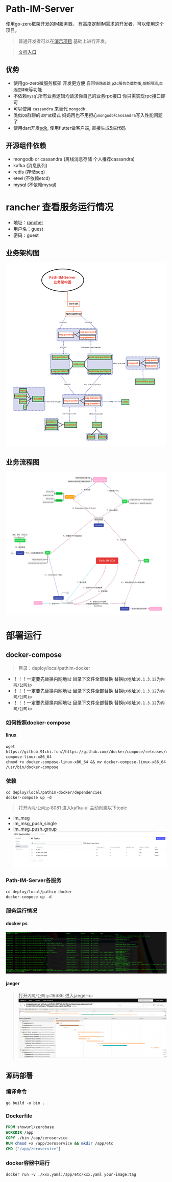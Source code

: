 # Path-IM-Server
使用go-zero框架开发的IM服务器。 有高度定制IM需求的开发者，可以使用这个项目。
> 普通开发者可以在[演示项目](https://github.com/Path-IM/Path-IM-Server-Demo) 基础上进行开发。

> [文档入口](https://doc.pathim.cn)
## 优势
- 使用go-zero微服务框架 开发更方便 自带`链路追踪`,`p2c服务负载均衡`,`熔断限流`,`自适应降载`等功能
- 不依赖`mysql`所有业务逻辑均请求你自己的业务rpc接口 你只需实现rpc接口即可 
- 可以使用 `cassandra` 来替代 `mongodb`
- 类似`QQ`群聊的`读扩散`模式  妈妈再也不用担心`mongodb`/`cassandra`写入性能问题了
- 使用dart开发[sdk](https://github.com/Path-IM/Path-IM-Core-Flutter), 使用flutter做客户端, 直接生成5端代码

## 开源组件依赖
- mongodb or cassandra (离线消息存储 个人推荐cassandra)
- kafka (消息队列)
- redis (存储seq)
- ~~etcd~~ (不依赖etcd)
- ~~mysql~~ (不依赖mysql)

# rancher 查看服务运行情况
- 地址：[rancher](https://42.194.149.177:1443)
- 用户名：guest
- 密码：guest

## 业务架构图
![image1.svg](https://raw.githubusercontent.com/Path-IM/Path-IM-Docs/main/images/20220608/Path-IM-Server%E4%B8%9A%E5%8A%A1%E6%9E%B6%E6%9E%84%E5%9B%BE.svg)

## 业务流程图
![flow.svg](https://raw.githubusercontent.com/Path-IM/Path-IM-Docs/main/images/20220608/Path-IM-Server%E4%B8%9A%E5%8A%A1%E6%B5%81%E7%A8%8B%E5%9B%BE.svg)

# 部署运行
## docker-compose
> 目录：deploy/local/pathim-docker

- ！！！一定要先替换内网地址 目录下文件全部替换 替换ip地址`10.1.3.12`为`内网/公网ip`
- ！！！一定要先替换内网地址 目录下文件全部替换 替换ip地址`10.1.3.12`为`内网/公网ip`
- ！！！一定要先替换内网地址 目录下文件全部替换 替换ip地址`10.1.3.12`为`内网/公网ip`
### 如何按照docker-compose
#### linux
```shell
wget https://github.91chi.fun//https://github.com//docker/compose/releases/download/v2.5.1/docker-compose-linux-x86_64
chmod +x docker-compose-linux-x86_64 && mv docker-compose-linux-x86_64 /usr/bin/docker-compose
```
### 依赖
```shell
cd deploy/local/pathim-docker/dependencies
docker-compose up -d
```
> 打开`内网/公网ip`:8081 进入kafka-ui 主动创建以下topic

- im_msg
- im_msg_push_single
- im_msg_push_group
![img.png](https://raw.githubusercontent.com/Path-IM/Path-IM-Docs/main/images/20220608/kafkaui.png)
### Path-IM-Server各服务
```shell
cd deploy/local/pathim-docker
docker-compose up -d
```
### 服务运行情况
#### docker ps
![img.png](https://raw.githubusercontent.com/Path-IM/Path-IM-Docs/main/images/20220608/docker-compose.png)
#### jaeger
> 打开`内网/公网ip`:16686 进入jaeger-ui
![img.png](https://raw.githubusercontent.com/Path-IM/Path-IM-Docs/main/images/20220608/jaegerui.png)
### 
## 源码部署
### 编译命令
```shell
go build -o bin .
```
### Dockerfile
```dockerfile
FROM showurl/zerobase
WORKDIR /app
COPY ./bin /app/zeroservice
RUN chmod +x /app/zeroservice && mkdir /app/etc
CMD ["/app/zeroservice"]
```
### docker容器中运行
```shell
docker run -v ./xxx.yaml:/app/etc/xxx.yaml your-image:tag
```
